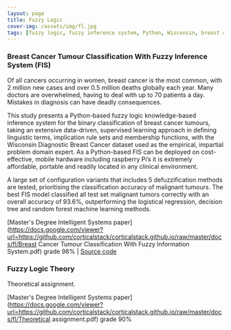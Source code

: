 ```yaml
---
layout: page
title: Fuzzy Logic
cover-img: /assets/img/fl.jpg
tags: [fuzzy logic, fuzzy inference system, Python, Wisconsin, breast cancer, decision support, Skfuzzy, classification ]
---
```

### Breast Cancer Tumour Classification With Fuzzy Inference System (FIS)
Of all cancers occurring in women, breast cancer is the most common, with 2 million new cases and over 0.5 million deaths 
globally each year. Many doctors are overwhelmed, having to deal with up to 70 patients a day. Mistakes in diagnosis can 
have deadly consequences. 

This study presents a Python-based fuzzy logic knowledge-based inference system for the binary classification of breast 
cancer tumours, taking an extensive data-driven, supervised learning approach in defining linguistic terms, implication 
rule sets and membership functions, with the Wisconsin Diagnostic Breast Cancer dataset used as the empirical, impartial 
problem domain expert. As a Python-based FIS can be deployed on cost-effective, mobile hardware including raspberry Pi’s 
it is extremely affordable, portable and readily located in any clinical environment.

A large set of configuration variants that includes 5 defuzzification methods are tested, prioritising the classification 
accuracy of malignant tumours. The best FIS model classified all test set malignant tumors correctly with an overall 
accuracy of 93.6%, outperforming the logistical regression, decision tree and random forest machine learning methods.

[Master's Degree Intelligent Systems paper](https://docs.google.com/viewer?url=https://github.com/corticalstack/corticalstack.github.io/raw/master/docs/fl/Breast Cancer Tumour Classification With Fuzzy Information System.pdf) grade 98%
 | [Source code](https://github.com/corticalstack/fuzzy-system-breast-cancer-wisconsin)
 
### Fuzzy Logic Theory
Theoretical assignment.

[Master's Degree Intelligent Systems paper](https://docs.google.com/viewer?url=https://github.com/corticalstack/corticalstack.github.io/raw/master/docs/fl/Theoretical assignment.pdf) grade 90%
